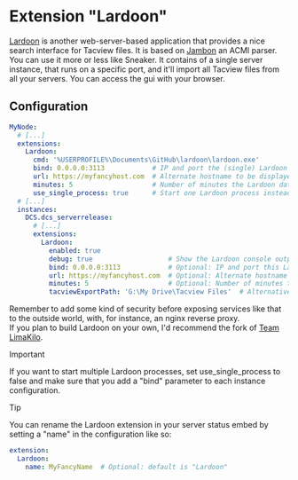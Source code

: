 # Extension "Lardoon"
[Lardoon](https://github.com/b1naryth1ef/lardoon) is another web-server-based application that provides a nice search 
interface for Tacview files. It is based on [Jambon](https://github.com/b1naryth1ef/jambon) an ACMI parser.</br>
You can use it more or less like Sneaker. It contains of a single server instance, that runs on a specific port, and
it'll import all Tacview files from all your servers. You can access the gui with your browser.

## Configuration
```yaml
MyNode:
  # [...]
  extensions:
    Lardoon:
      cmd: '%USERPROFILE%\Documents\GitHub\lardoon\lardoon.exe'
      bind: 0.0.0.0:3113            # IP and port the (single) Lardoon server is listening to
      url: https://myfancyhost.com  # Alternate hostname to be displayed in your status embed 
      minutes: 5                    # Number of minutes the Lardoon database is updated
      use_single_process: true      # Start one Lardoon process instead of one per node (default: true) 
  # [...]
  instances:
    DCS.dcs_serverrelease:
      # [...]
      extensions:
        Lardoon:
          enabled: true
          debug: true                   # Show the Lardoon console output in the DCSSB console. Default = false
          bind: 0.0.0.0:3113            # Optional: IP and port this Lardoon server is listening to (only needed if use_single_process is false)
          url: https://myfancyhost.com  # Optional: Alternate hostname to be displayed in your status embed (only needed if use_single_process is false)
          minutes: 5                    # Optional: Number of minutes the Lardoon database is updated (only needed if use_single_process is false)
          tacviewExportPath: 'G:\My Drive\Tacview Files'  # Alternative drive for tacview files (default: auto-detect from Tacview)
```
Remember to add some kind of security before exposing services like that to the outside world, with, for instance,
an nginx reverse proxy.</br>
If you plan to build Lardoon on your own, I'd recommend the fork of [Team LimaKilo](https://github.com/team-limakilo/lardoon).

> [!IMPORTANT]
> If you want to start multiple Lardoon processes, set use_single_process to false and make sure that you add a "bind"
> parameter to each instance configuration.

> [!TIP]
> You can rename the Lardoon extension in your server status embed by setting a "name" in the configuration like so:
> ```yaml
> extension:
>   Lardoon:
>     name: MyFancyName  # Optional: default is "Lardoon"
> ```
